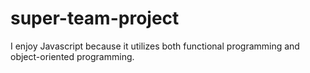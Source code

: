 # super-team-project

I enjoy Javascript because it utilizes both functional programming and object-oriented programming. 